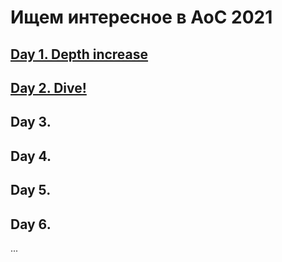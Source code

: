 # Ищем интересное в AoC 2021 

## [Day 1. Depth increase](DAY01.md)

## [Day 2. Dive!](DAY02.md)

## Day 3.

## Day 4.

## Day 5.

## Day 6.

...